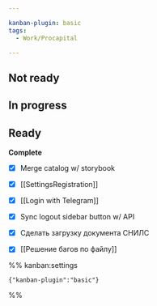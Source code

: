 ```yaml
---

kanban-plugin: basic
tags:
  - Work/Procapital

---
```


## Not ready



## In progress



## Ready

**Complete**
- [x] Merge catalog w/ storybook
- [x] [[SettingsRegistration]]
- [x] [[Login with Telegram]]
- [x] Sync logout sidebar button w/ API
- [x] Сделать загрузку документа СНИЛС
- [x] [[Решение багов по файлу]]




%% kanban:settings
```
{"kanban-plugin":"basic"}
```
%%